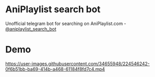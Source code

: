 # AniPlaylist search bot

Unofficial telegram bot for searching on AniPlaylist.com - [@aniplaylist_search_bot](https://t.me/aniplaylist_search_bot)


# Demo

https://user-images.githubusercontent.com/34655948/224546242-0f6b51bb-ba69-414b-a468-61184f8fd7c4.mp4

